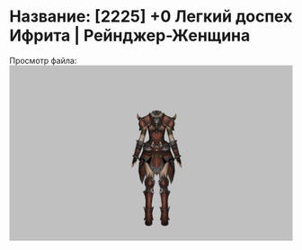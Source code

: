 # Название: [2225] +0 Легкий доспех Ифрита | Рейнджер-Женщина

Просмотр файла:
![p030020.png](p030020.png)